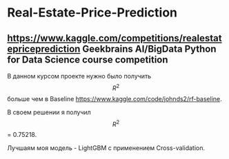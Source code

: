 # Real-Estate-Price-Prediction

https://www.kaggle.com/competitions/realestatepriceprediction
Geekbrains AI/BigData Python for Data Science course competition
---
В данном курсом проекте нужно было получить $$R^2$$ больше чем в Baseline https://www.kaggle.com/code/johnds2/rf-baseline.

В своем решении я получил $$R^2$$ = 0.75218. 

Лучшаям моя модель - LightGBM c применением Cross-validation.

